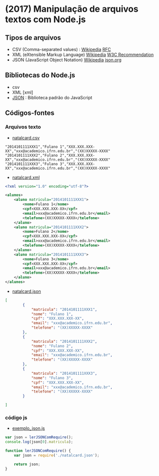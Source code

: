 # [](#header-1) (2017) Manipulação de arquivos textos com Node.js

## [](#header-2) Tipos de arquivos

- CSV (Comma-separated values) : [Wikipedia](https://pt.wikipedia.org/wiki/Comma-separated_values) [RFC](https://tools.ietf.org/html/rfc4180)
- XML (eXtensible Markup Language) [Wikipedia](https://pt.wikipedia.org/wiki/XML) [W3C Recommendation](https://www.w3.org/TR/REC-xml/)
- JSON (JavaScript Object Notation) [Wikipedia](https://pt.wikipedia.org/wiki/JSON) [json.org](http://json.org/)

## [](#header-2) Bibliotecas do Node.js

- csv
- XML [xml]
- [JSON](https://developer.mozilla.org/en-US/docs/Web/JavaScript/Reference/Global_Objects/JSON) : Biblioteca padrão do JavaScript

## [](#header-2) Códigos-fontes

### [](#header-3) Arquivos texto

- [natalcard.csv](https://github.com/tiipos/2017-src/blob/master/arquivos_texto/natalcard.csv)

```csv
"2014101111XXX1","Fulano 1","XXX.XXX.XXX-XX","xxx@academico.ifrn.edu.br","(XX)XXXXX-XXXX"
"2014101111XXX2","Fulano 2","XXX.XXX.XXX-XX","xxx@academico.ifrn.edu.br","(XX)XXXXX-XXXX"
"2014101111XXX3","Fulano 3","XXX.XXX.XXX-XX","xxx@academico.ifrn.edu.br","(XX)XXXXX-XXXX"
```

- [natalcard.xml](https://github.com/tiipos/2017-src/blob/master/arquivos_texto/natalcard.xml)

```xml
<?xml version="1.0" encoding="utf-8"?>

<alunos>
    <aluno matricula="2014101111XXX1">
        <nome>Fulano 1</nome>
        <cpf>XXX.XXX.XXX-XX</cpf>
        <email>xxx@academico.ifrn.edu.br</email>
        <telefone>(XX)XXXXX-XXXX</telefone>
    </aluno>
    <aluno matricula="2014101111XXX2">
        <nome>Fulano 2</nome>
        <cpf>XXX.XXX.XXX-XX</cpf>
        <email>xxx@academico.ifrn.edu.br</email>
        <telefone>(XX)XXXXX-XXXX</telefone>
    </aluno>
    <aluno matricula="2014101111XXX3">
        <nome>Fulano 3</nome>
        <cpf>XXX.XXX.XXX-XX</cpf>
        <email>xxx@academico.ifrn.edu.br</email>
        <telefone>(XX)XXXXX-XXXX</telefone>
    </aluno>
</alunos>
```

- [natalcard.json](https://github.com/tiipos/2017-src/blob/master/arquivos_texto/natalcard.json)

```json
[
        {
            "matricula": "2014101111XXX1",
            "nome": "Fulano 1",
            "cpf": "XXX.XXX.XXX-XX",
            "email": "xxx@academico.ifrn.edu.br",
            "telefone": "(XX)XXXXX-XXXX"
        },
        {
            "matricula": "2014101111XXX2",
            "nome": "Fulano 2",
            "cpf": "XXX.XXX.XXX-XX",
            "email": "xxx@academico.ifrn.edu.br",
            "telefone": "(XX)XXXXX-XXXX"
        },
        {
            "matricula": "2014101111XXX3",
            "nome": "Fulano 3",
            "cpf": "XXX.XXX.XXX-XX",
            "email": "xxx@academico.ifrn.edu.br",
            "telefone": "(XX)XXXXX-XXXX"
        }

]
```

### [](#header-3) código js

- [exemplo_json.js](https://github.com/tiipos/2017-src/blob/master/arquivos_texto/exemplo_json.js)

```js
var json = lerJSONComRequire();
console.log(json[0].matricula);

function lerJSONComRequire() {
    var json = require('./natalcard.json');

    return json;
}
```
